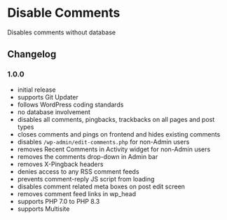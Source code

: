 # Disable Comments

Disables comments without database

## Changelog

### 1.0.0
- initial release
- supports Git Updater
- follows WordPress coding standards
- no database involvement
- disables all comments, pingbacks, trackbacks on all pages and post types
- closes comments and pings on frontend and hides existing comments
- disables `/wp-admin/edit-comments.php` for non-Admin users
- removes Recent Comments in Activity widget for non-Admin users
- removes the comments drop-down in Admin bar
- removes X-Pingback headers
- denies access to any RSS comment feeds
- prevents comment-reply JS script from loading
- disables comment related meta boxes on post edit screen
- removes comment feed links in wp_head
- supports PHP 7.0 to PHP 8.3
- supports Multisite
